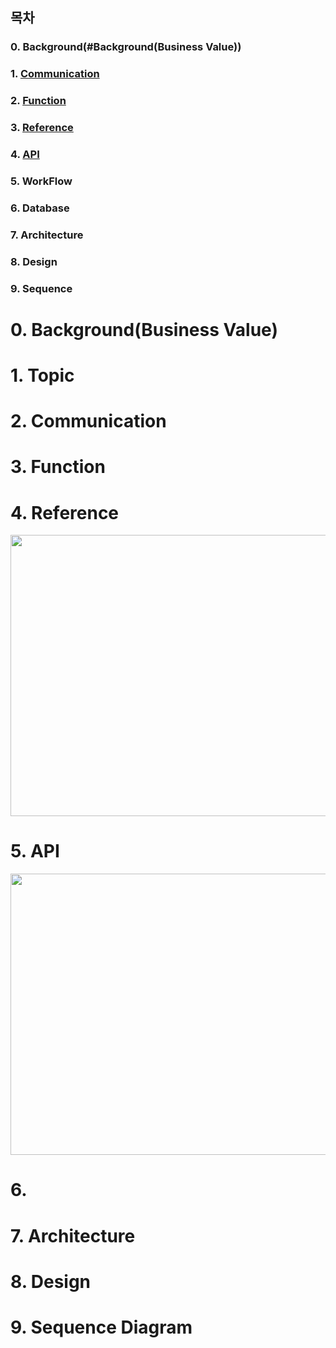 ## 목차 

### 0. Background(#Background(Business Value))
### 1. [Communication](#Communication)
### 2. [Function](#Function)
### 3. [Reference](#Reference)
### 4. [API](#API)
### 5. WorkFlow
### 6. Database
### 7. Architecture
### 8. Design
### 9. Sequence

# 0. Background(Business Value)

# 1. Topic

# 2. Communication

# 3. Function

# 4. Reference

<img src="https://github.com/jingom368/Team_Project_Spring/assets/67932739/d8d856bf-dd0b-4bbd-bad4-72fcf6aa8ed0" width="800" height="450">

# 5. API

<img src="https://github.com/jingom368/Team_Project_Spring/assets/67932739/ac6496b7-6364-46ef-8376-640b0ce4599a" width="800" height="450">

# 6. 

# 7. Architecture

# 8. Design

# 9. Sequence Diagram
